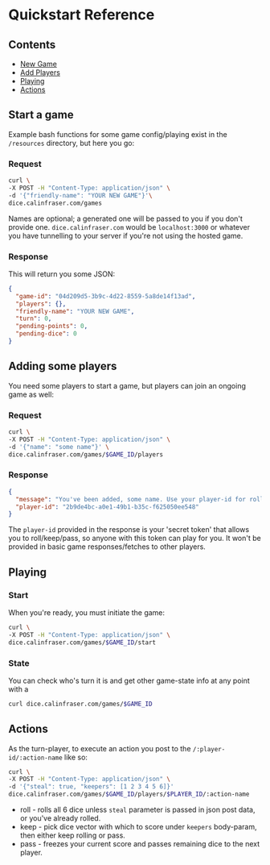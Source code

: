 # Quickstart Reference
## Contents
* [New Game](#start-a-game)
* [Add Players](#adding-some-players)
* [Playing](#playing)
* [Actions](#actions)

## Start a game
Example bash functions for some game config/playing exist in the `/resources` directory, but here you go:

### Request
``` bash
curl \
-X POST -H "Content-Type: application/json" \
-d '{"friendly-name": "YOUR NEW GAME"}'\
dice.calinfraser.com/games
```
Names are optional; a generated one will be passed to you if you don't provide one.
`dice.calinfraser.com` would be `localhost:3000` or whatever you have tunnelling to your server if
you're not using the hosted game.

### Response
This will return you some JSON:

``` JSON
{
  "game-id": "04d209d5-3b9c-4d22-8559-5a8de14f13ad",
  "players": {},
  "friendly-name": "YOUR NEW GAME",
  "turn": 0,
  "pending-points": 0,
  "pending-dice": 0
}
```

## Adding some players
You need some players to start a game, but players can join an ongoing game as well:
### Request
``` bash
curl \
-X POST -H "Content-Type: application/json" \
-d '{"name": "some name"}' \
dice.calinfraser.com/games/$GAME_ID/players
```
### Response

``` JSON
{
  "message": "You've been added, some name. Use your player-id for rolling/passing.",
  "player-id": "2b9de4bc-a0e1-49b1-b35c-f625050ee548"
}
```
The `player-id` provided in the response is your 'secret token' that allows you to roll/keep/pass, so
anyone with this token can play for you. It won't be provided in basic game responses/fetches to other players.

## Playing
### Start
When you're ready, you must initiate the game:

``` bash
curl \
-X POST -H "Content-Type: application/json" \
dice.calinfraser.com/games/$GAME_ID/start
```

### State
You can check who's turn it is and get other game-state info at any point with a

``` bash
curl dice.calinfraser.com/games/$GAME_ID
```

## Actions
As the turn-player, to execute an action you post to the `/:player-id/:action-name` like so:

``` bash
curl \
-X POST -H "Content-Type: application/json" \
-d '{"steal": true, "keepers": [1 2 3 4 5 6]}'
dice.calinfraser.com/games/$GAME_ID/players/$PLAYER_ID/:action-name
```

* roll - rolls all 6 dice unless `steal` parameter is passed in json post data, or you've already rolled.
* keep - pick dice vector with which to score under `keepers` body-param, then either keep rolling or pass.
* pass - freezes your current score and passes remaining dice to the next player.
